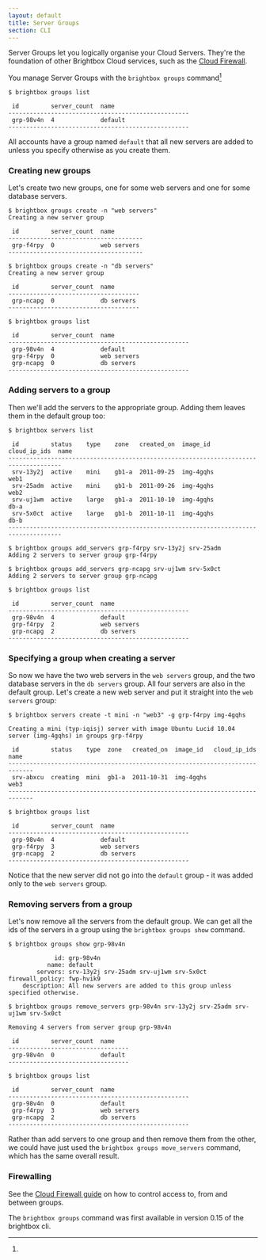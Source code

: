 ```yaml
---
layout: default
title: Server Groups
section: CLI
---
```


Server Groups let you logically organise your Cloud Servers. They're the foundation of other Brightbox Cloud services, such as the [Cloud Firewall](/docs/guides/cli/firewall/).

You manage Server Groups with the `brightbox groups` command[^1]

    $ brightbox groups list
    
     id         server_count  name                    
    ---------------------------------------------------
     grp-98v4n  4             default                 
    ---------------------------------------------------
		
All accounts have a group named `default` that all new servers are added to unless you specify otherwise as you create them.

### Creating new groups

Let's create two new groups, one for some web servers and one for some database servers.

    $ brightbox groups create -n "web servers"
    Creating a new server group
    
     id         server_count  name       
    --------------------------------------
     grp-f4rpy  0             web servers
    --------------------------------------
    
    $ brightbox groups create -n "db servers"
    Creating a new server group
    
     id         server_count  name      
    -------------------------------------
     grp-ncapg  0             db servers
    -------------------------------------
    
    $ brightbox groups list
    
     id         server_count  name                    
    ---------------------------------------------------
     grp-98v4n  4             default                 
     grp-f4rpy  0             web servers             
     grp-ncapg  0             db servers              
    ---------------------------------------------------

### Adding servers to a group

Then we'll add the servers to the appropriate group. Adding them leaves them in the default group too:

    $ brightbox servers list
    
     id         status    type    zone   created_on  image_id   cloud_ip_ids  name       
    -------------------------------------------------------------------------------------
     srv-13y2j  active    mini    gb1-a  2011-09-25  img-4gqhs                web1       
     srv-25adm  active    mini    gb1-b  2011-09-26  img-4gqhs                web2       
     srv-uj1wm  active    large   gb1-a  2011-10-10  img-4gqhs                db-a       
     srv-5x0ct  active    large   gb1-b  2011-10-11  img-4gqhs                db-b
    -------------------------------------------------------------------------------------
    
    $ brightbox groups add_servers grp-f4rpy srv-13y2j srv-25adm
    Adding 2 servers to server group grp-f4rpy
    
    $ brightbox groups add_servers grp-ncapg srv-uj1wm srv-5x0ct
    Adding 2 servers to server group grp-ncapg
    
    $ brightbox groups list
    
     id         server_count  name                    
    ---------------------------------------------------
     grp-98v4n  4             default                 
     grp-f4rpy  2             web servers             
     grp-ncapg  2             db servers              
    ---------------------------------------------------

### Specifying a group when creating a server

So now we have the two web servers in the `web servers` group, and the two database servers in the `db servers` group. All four servers are also in the default group.  Let's create a new web server and put it straight into the `web servers` group:

    $ brightbox servers create -t mini -n "web3" -g grp-f4rpy img-4gqhs
    
    Creating a mini (typ-iqisj) server with image Ubuntu Lucid 10.04 server (img-4gqhs) in groups grp-f4rpy
    
     id         status    type  zone   created_on  image_id   cloud_ip_ids  name
    -----------------------------------------------------------------------------
     srv-abxcu  creating  mini  gb1-a  2011-10-31  img-4gqhs                web3
    -----------------------------------------------------------------------------
    
    $ brightbox groups list
    
     id         server_count  name                    
    ---------------------------------------------------
     grp-98v4n  4             default                 
     grp-f4rpy  3             web servers             
     grp-ncapg  2             db servers              
    ---------------------------------------------------

Notice that the new server did not go into the `default` group - it was added only to the `web servers` group.

### Removing servers from a group

Let's now remove all the servers from the default group. We can get all the ids of the servers in a group using the `brightbox groups show` command.


    $ brightbox groups show grp-98v4n
    
                 id: grp-98v4n
               name: default
            servers: srv-13y2j srv-25adm srv-uj1wm srv-5x0ct
    firewall_policy: fwp-hvik9
        description: All new servers are added to this group unless specified otherwise.
    
    $ brightbox groups remove_servers grp-98v4n srv-13y2j srv-25adm srv-uj1wm srv-5x0ct
    
    Removing 4 servers from server group grp-98v4n
    
     id         server_count  name   
    ----------------------------------
     grp-98v4n  0             default
    ----------------------------------

    $ brightbox groups list
		
     id         server_count  name                    
    ---------------------------------------------------
     grp-98v4n  0             default                 
     grp-f4rpy  3             web servers             
     grp-ncapg  2             db servers              
    ---------------------------------------------------


Rather than add servers to one group and then remove them from the other, we could have just used the `brightbox groups move_servers` command, which has the same overall result.

### Firewalling

See the [Cloud Firewall guide](/docs/guides/cli/firewall/) on how to control access to, from and between groups.

[^1]:
The `brightbox groups` command was first available in version 0.15 of the brightbox cli.
